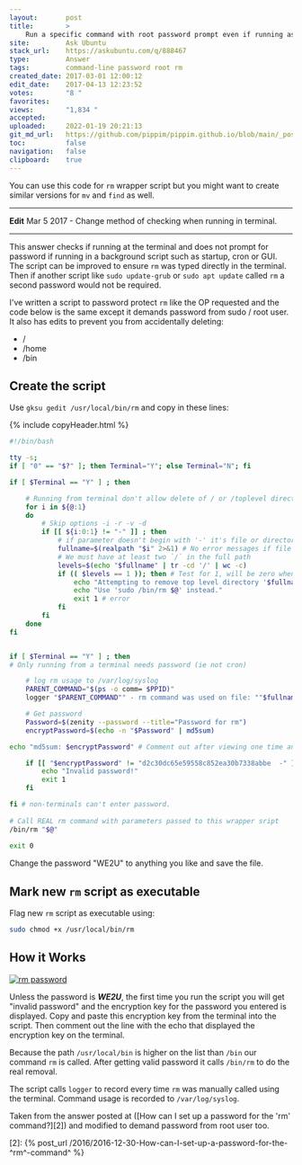 ```yaml
---
layout:       post
title:        >
    Run a specific command with root password prompt even if running as root
site:         Ask Ubuntu
stack_url:    https://askubuntu.com/q/888467
type:         Answer
tags:         command-line password root rm
created_date: 2017-03-01 12:00:12
edit_date:    2017-04-13 12:23:52
votes:        "8 "
favorites:    
views:        "1,834 "
accepted:     
uploaded:     2022-01-19 20:21:13
git_md_url:   https://github.com/pippim/pippim.github.io/blob/main/_posts/2017/2017-03-01-Run-a-specific-command-with-root-password-prompt-even-if-running-as-root.md
toc:          false
navigation:   false
clipboard:    true
---
```


You can use this code for `rm` wrapper script but you might want to create similar versions for `mv` and `find` as well. 


----------


**Edit** Mar 5 2017 - Change method of checking when running in terminal.


----------


This answer checks if running at the terminal and does not prompt for password if running in a background script such as startup, cron or GUI. The script can be improved to ensure `rm` was typed directly in the terminal. Then if another script like `sudo update-grub` or `sudo apt update` called `rm` a second password would not be required.

I've written a script to password protect `rm` like the OP requested and the code below is the same except it demands password from sudo / root user. It also has edits to prevent you from accidentally deleting:

 - /
 - /home
 - /bin

## Create the script

Use `gksu gedit /usr/local/bin/rm` and copy in these lines:



{% include copyHeader.html %}
``` bash
#!/bin/bash

tty -s;
if [ "0" == "$?" ]; then Terminal="Y"; else Terminal="N"; fi

if [ $Terminal == "Y" ] ; then    

    # Running from terminal don't allow delete of / or /toplevel directory even if sudo
    for i in ${@:1}
    do
        # Skip options -i -r -v -d 
        if [[ ${i:0:1} != "-" ]] ; then
            # if parameter doesn't begin with '-' it's file or directory, so get real path.
            fullname=$(realpath "$i" 2>&1) # No error messages if file doens't exist
            # We must have at least two `/` in the full path
            levels=$(echo "$fullname" | tr -cd '/' | wc -c)
            if (( $levels == 1 )); then # Test for 1, will be zero when file doesn't exist.
                echo "Attempting to remove top level directory '$fullname'"
                echo "Use 'sudo /bin/rm $@' instead."
                exit 1 # error
            fi
        fi
    done
fi


if [ $Terminal == "Y" ] ; then    
# Only running from a terminal needs password (ie not cron)

    # log rm usage to /var/log/syslog
    PARENT_COMMAND="$(ps -o comm= $PPID)"   
    logger "$PARENT_COMMAND"" - rm command was used on file: ""$fullname"

    # Get password
    Password=$(zenity --password --title="Password for rm")
    encryptPassword=$(echo -n "$Password" | md5sum)

echo "md5sum: $encryptPassword" # Comment out after viewing one time and updating line below.

    if [[ "$encryptPassword" != "d2c30dc65e59558c852ea30b7338abbe  -" ]]; then
        echo "Invalid password!"
        exit 1
    fi

fi # non-terminals can't enter password.
    
# Call REAL rm command with parameters passed to this wrapper sript
/bin/rm "$@"
    
exit 0
```

Change the password "WE2U" to anything you like and save the file.

## Mark new `rm` script as executable

Flag new `rm` script as executable using:

``` bash
sudo chmod +x /usr/local/bin/rm
```

## How it Works

[![rm password][1]][1]

Unless the password is ***WE2U***, the first time you run the script you will get "invalid password" and the encryption key for the password you entered is displayed. Copy and paste this encryption key from the terminal into the script. Then comment out the line with the echo that displayed the encryption key on the terminal.

Because the path `/usr/local/bin` is higher on the list than `/bin` our command `rm` is called. After getting valid password it calls `/bin/rm` to do the real removal.

The script calls `logger` to record every time `rm` was manually called using the terminal. Command usage is recorded to `/var/log/syslog`.

Taken from the answer posted at ([How can I set up a password for the &#39;rm&#39; command?][2]) and modified to demand password from root user too.


  [1]: https://i.stack.imgur.com/HvKlZ.png
  [2]: {% post_url /2016/2016-12-30-How-can-I-set-up-a-password-for-the-^rm^-command^ %}
